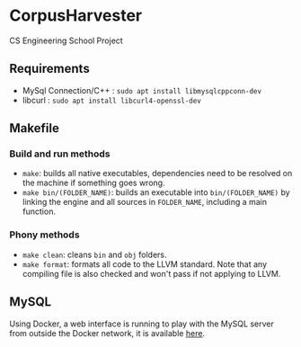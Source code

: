 # CorpusHarvester
CS Engineering School Project

## Requirements
- MySql Connection/C++ : `sudo apt install libmysqlcppconn-dev`
- libcurl : `sudo apt install libcurl4-openssl-dev`

## Makefile

### Build and run methods
- `make`: builds all native executables, dependencies need to be resolved on the machine if something goes wrong.
- `make bin/(FOLDER_NAME)`: builds an executable into `bin/(FOLDER_NAME)` by linking the engine and all sources in `FOLDER_NAME`, including a main function.
<!-- - `make docker`: starts a set of Docker containers and builds the executables in Docker. -->
<!-- - `make docker/harvester` or `make docker/tests` to specify a build. -->
<!-- - `make docker_down`: shutdowns the containers. -->

<!-- Both those methods resolve in making an executable in `bin/harvester` (or `bin/tests` for the tests). The first one is native to the machine, the second one is running through Docker. You may have to apply `sudo` to both Docker methods, depending on how you usually run it. Finally, the Docker executable passes through all parameters and should behave the same way as the native one. -->

### Phony methods
- `make clean`: cleans `bin` and `obj` folders.
- `make format`: formats all code to the LLVM standard. Note that any compiling file is also checked and won't pass if not applying to LLVM.

## MySQL
Using Docker, a web interface is running to play with the MySQL server from outside the Docker network, it is available [here](http://localhost:8080).
